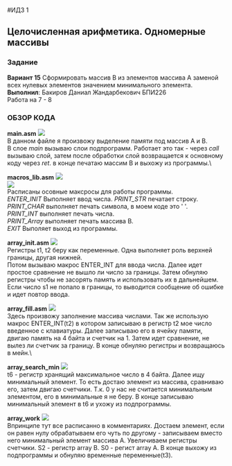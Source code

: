 #ИДЗ 1
## Целочисленная арифметика. Одномерные массивы
### Задание
**Вариант 15**
Сформировать массив B из элементов массива A заменой всех нулевых элементов значением минимального элемента.\
**Выполнил**: Бакиров Даниал Жандарбекович БПИ226\
Работа на 7 - 8 

### ОБЗОР КОДА
**main.asm**
<image src="/ИДЗ_1/images/main.png">\
В данном файле я произвожу выделение памяти под массив А и В.\
В слое _main_ вызываю слои подпрограмм. Работает это так - через _call_ вызываю слой, затем после обработки слой возвращается к основному коду через _ret_. в конце печатаю массим В и выхожу из программы.\



**macros_lib.asm**
<image src="/ИДЗ_1/images/macroslib2.png"> \
<image src="/ИДЗ_1/images/macroslib.png"> \
Расписаны осовные максросы для работы программы.\
_ENTER_INIT_ Выполняет ввод числа.
_PRINT_STR_ печатает строку.
_PRINT_CHAR_ выполняет печать символа, в моем коде это ' '.\
_PRINT_INT_ выполняет печать числа.\
_PRINT_Array_ выполняет печать массива B.\
_EXIT_ Выполяет выход из программы.



**array_init.asm**
<image src="/ИДЗ_1/images/arrayinit.png"> \
Регистры t1, t2 беру как переменные. Одна выполняет роль верхней границы, другая нижней.\
Потом вызываю макрос ENTER_INT для ввода числа. Далее идет простое сравнение не вышло ли число за границы. Затем обнуляю регистры чтобы не засорять память и использовать их в дальнейшем.\
Если число s1 не попало в границы, то выводится сообщение об ошибке и идет повтор ввода. 



**array_fill.asm**
<image src="/ИДЗ_1/images/arrayfill.png"> \
Здесь произвожу заполнение массива числами. Так же использую макрос ENTER_INT(t2) в котором записываю в регистр t2 мое число введенное с клавиатуры. Далее записываю его в ячейку памяти, двигаю память на 4 байта и счетчик на 1. Затем идет сравнение, не вылез ли счетчик за границу. В конце обнуляю регистры и возвращаюсь в мейн.\



**array_search_min**
<image src="/ИДЗ_1/images/arraysearchmin.png"> \
t6 - регистр хранящий максимальное число в 4 байта. Далее ищу минимальный элемент. То есть достаю элемент из массива, сравниваю его, затем двигаю счетчики. Т.к. 0 у нас не считается минимальным элементом, его в минимальные я не беру. В конце записываю минимальный элемент в t6 и ухожу из подпрограммы.



**array_work**
<image src="/ИДЗ_1/images/arraywork.png"> \
Впринципе тут все расписанно в комментариях. Достаем элемент, если он равен нулу обрабатываем его чуть по другому - записываем вместо него минимальный элемент массива А. Увеличиваем регистры счетчики. S2 - регистр array B. S0 - регист array A. В конце выхожу из подпрограммы и обнуляю временные переменные(t3).



